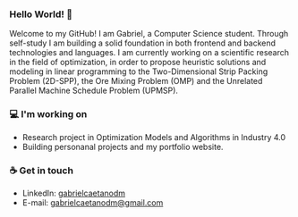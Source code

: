 ### Hello World! 👋
Welcome to my GitHub! I am Gabriel, a Computer Science student. Through self-study I am building a solid foundation in both frontend and backend technologies and languages. I am currently working on a scientific research in the field of optimization, in order to propose heuristic solutions and modeling in linear programming to the Two-Dimensional Strip Packing Problem (2D-SPP), the Ore Mixing Problem (OMP) and the Unrelated Parallel Machine Schedule Problem (UPMSP).

### 💻 I'm working on
- Research project in Optimization Models and Algorithms in Industry 4.0
- Building personanal projects and my portfolio website. 

### ☕ Get in touch
- LinkedIn: <a href="https://www.linkedin.com/in/gabrielcaetanodm/" target="_blank">gabrielcaetanodm</a>
- E-mail: <a href="mailto:gabrielcaetanodm@gmail.com">gabrielcaetanodm@gmail.com</a>
